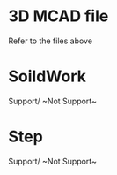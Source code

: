 # 3D MCAD file
Refer to the files above

# SoildWork
Support/ ~Not Support~

# Step
Support/ ~Not Support~
